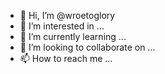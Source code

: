 - 👋 Hi, I’m @wroetoglory
- 👀 I’m interested in ...
- 🌱 I’m currently learning ...
- 💞️ I’m looking to collaborate on ...
- 📫 How to reach me ...

<!---
wroetoglory/wroetoglory is a ✨ special ✨ repository because its `README.md` (this file) appears on your GitHub profile.
You can click the Preview link to take a look at your changes.
--->
